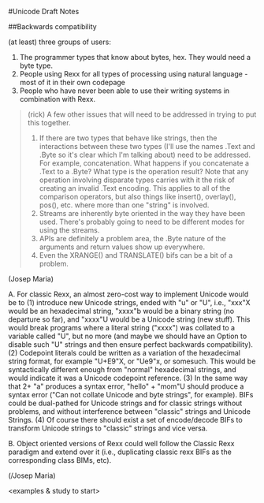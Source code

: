 #Unicode Draft Notes

##Backwards compatibility

(at least) three groups of users:

1) The programmer types that know about bytes, hex. They would need a byte type.
2) People using Rexx for all types of processing using natural language - most of it in their own codepage
3) People who have never been able to use their writing systems in combination with Rexx.

> (rick)
> A few other issues that will need to be addressed in trying to put this together. 
> 1) If there are two types that behave like strings, then the interactions between these two types (I'll use the names .Text and .Byte so it's clear which I'm talking about) need to be addressed. For example, concatenation. What happens if you concatenate a .Text to a .Byte? What type is the operation result? Note that any operation involving disparate types carries with it the risk of creating an invalid .Text encoding. This applies to all of the comparison operators, but also things like insert(), overlay(), pos(), etc. where more than one "string" is involved. 
> 2) Streams are inherently byte oriented in the way they have been used. There's probably going to need to be different modes for using the streams. 
> 3) APIs are definitely a problem area, the .Byte nature of the arguments and return values show up everywhere.
> 4) Even the XRANGE() and TRANSLATE() bifs can be a bit of a problem.

(Josep Maria)

A. For classic Rexx, an almost zero-cost way to implement Unicode would be to (1) introduce new Unicode strings, ended with "u" or "U", i.e., "xxx"X would be an hexadecimal string, "xxxx"b would be a binary string (no departure so far), and "xxxx"U would be a Unicode string (new stuff). This would break programs where a literal string ("xxxx") was collated to a variable called "U", but no more (and maybe we should have an Option to disable such "U" strings and then ensure perfect backwards compatibility). (2) Codepoint literals could be written as a variation of the hexadecimal string format, for example "U+E9"X, or "Ue9"x, or somesuch. This would be syntactically different enough from "normal" hexadecimal strings, and would indicate it was a Unicode codepoint reference. (3) In the same way that 2+ "a" produces a syntax error, "hello" + "mom"U should produce a syntax error ("Can not collate Unicode and byte strings", for example). BIFs could be dual-pathed for Unicode strings and for classic strings without problems, and without interference between "classic" strings and Unicode Strings. (4) Of course there should exist a set of encode/decode BIFs to transform Unicode strings to "classic" strings and vice versa.

B. Object oriented versions of Rexx could well follow the Classic Rexx paradigm and extend over it (i.e., duplicating classic rexx BIFs as the corresponding class BIMs, etc).

(/Josep Maria)

<examples & study to start>
